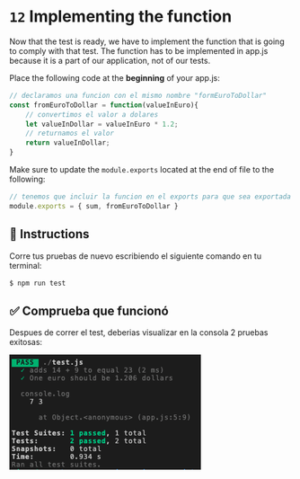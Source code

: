 #   `12` Implementing the function

Now that the test is ready, we have to implement the function that is going to comply with that test.
The function has to be implemented in app.js because it is a part of our application, not of our tests.

Place the following code at the **beginning** of your app.js:

```js
// declaramos una funcion con el mismo nombre "formEuroToDollar"
const fromEuroToDollar = function(valueInEuro){
    // convertimos el valor a dolares
    let valueInDollar = valueInEuro * 1.2;
    // returnamos el valor
    return valueInDollar;
}
```

Make sure to update the `module.exports` located at the end of file to the following:

```js
// tenemos que incluir la funcion en el exports para que sea exportada a otros archivos como test.js
module.exports = { sum, fromEuroToDollar }
```

## 📝 Instructions

Corre tus pruebas de nuevo escribiendo el siguiente comando en tu terminal:

```bash
$ npm run test

```

## ✅ Comprueba que funcionó

Despues de correr el test, deberias visualizar en la consola 2 pruebas exitosas:

![12-success-test](../../assets/12-success-test.png)